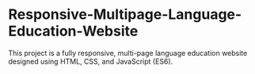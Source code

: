 # Responsive-Multipage-Language-Education-Website
This project is a fully responsive, multi-page language education website designed using HTML, CSS, and JavaScript (ES6).

